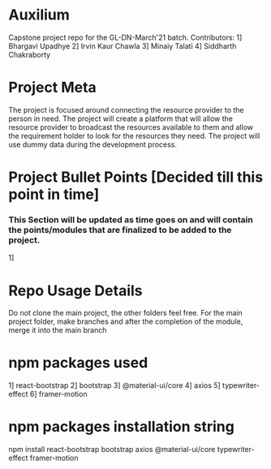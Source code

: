 # Auxilium
Capstone project repo for the GL-DN-March'21 batch. 
Contributors:
1] Bhargavi Upadhye
2] Irvin Kaur Chawla
3] Minaiy Talati
4] Siddharth Chakraborty

# Project Meta
The project is focused around connecting the resource provider to the person in need.
The project will create a platform that will allow the resource provider to broadcast the resources available to them and allow the requirement holder to look for the resources they need.
The project will use dummy data during the development process.

# Project Bullet Points [Decided till this point in time]
### This Section will be updated as time goes on and will contain the points/modules that are finalized to be added to the project.
1]

# Repo Usage Details
Do not clone the main project, the other folders feel free.
For the main project folder, make branches and after the completion of the module, merge it into the main branch

# npm packages used
1] react-bootstrap
2] bootstrap
3] @material-ui/core
4] axios
5] typewriter-effect
6] framer-motion

# npm packages installation string
npm install react-bootstrap bootstrap axios @material-ui/core typewriter-effect framer-motion
